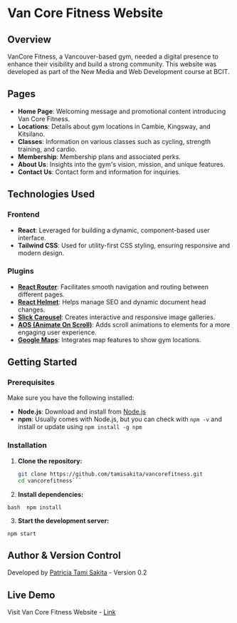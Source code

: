# Van Core Fitness Website

## Overview

VanCore Fitness, a Vancouver-based gym, needed a digital presence to enhance their visibility and build a strong community. This website was developed as part of the New Media and Web Development course at BCIT.

## Pages

- **Home Page**: Welcoming message and promotional content introducing Van Core Fitness.
- **Locations**: Details about gym locations in Cambie, Kingsway, and Kitsilano.
- **Classes**: Information on various classes such as cycling, strength training, and cardio.
- **Membership**: Membership plans and associated perks.
- **About Us**: Insights into the gym's vision, mission, and unique features.
- **Contact Us**: Contact form and information for inquiries.

## Technologies Used

### Frontend
- **React**: Leveraged for building a dynamic, component-based user interface.
- **Tailwind CSS**: Used for utility-first CSS styling, ensuring responsive and modern design.

### Plugins
- **[React Router](https://reactrouter.com/)**: Facilitates smooth navigation and routing between different pages.
- **[React Helmet](https://github.com/nfl/react-helmet)**: Helps manage SEO and dynamic document head changes.
- **[Slick Carousel](https://react-slick.neostack.com/)**: Creates interactive and responsive image galleries.
- **[AOS (Animate On Scroll)](https://michalsnik.github.io/aos/)**: Adds scroll animations to elements for a more engaging user experience.
- **[Google Maps](https://mapsplatform.google.com/resources/blog/introducing-react-components-for-the-maps-javascript-api/)**: Integrates map features to show gym locations.

## Getting Started

### Prerequisites

Make sure you have the following installed:
- **Node.js**: Download and install from [Node.js](https://nodejs.org/)
- **npm**: Usually comes with Node.js, but you can check with `npm -v` and install or update using `npm install -g npm`

### Installation

1. **Clone the repository:**

   ```bash
   git clone https://github.com/tamisakita/vancorefitness.git
   cd vancorefitness```

2. **Install dependencies:**

  `bash 
  npm install`

3. **Start the development server:**

  `npm start`

## Author & Version Control

Developed by [Patricia Tami Sakita](https://github.com/tamisakita) - Version 0.2

## Live Demo

Visit Van Core Fitness Website - [Link](https://tamisakita.github.io/vancorefitness/#/)
